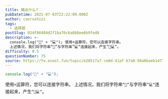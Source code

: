 ```yaml
---
title: 输出什么?
pubDatetime: 2021-07-03T22:22:09.000Z
author: caorushizi
tags:
  - 选择题
postSlug: 024f86484d2f1ba76c6a868ee6b9fed8
description: >-
  console.log("🥑" + "💻"); 使用+运算符，您可以连接字符串。
  上述情况，我们将字符串“🥑”与字符串”💻“连接起来，产生”🥑💻“。
difficulty: 0.5
questionNumber: 75
source: https://fe.ecool.fun/topic/e28517a7-ce0d-41af-b7a0-94a0baeb1477
---
```


```javascript
console.log("🥑" + "💻");
```

使用`+`运算符，您可以连接字符串。 上述情况，我们将字符串`“🥑”`与字符串`”💻“`连接起来，产生`”🥑💻“`。

